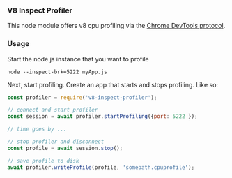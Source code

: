 ### V8 Inspect Profiler

This node module offers v8 cpu profiling via the [Chrome DevTools protocol](https://chromedevtools.github.io/devtools-protocol/v8/Profiler/). 


### Usage


Start the node.js instance that you want to profile

```
node --inspect-brk=5222 myApp.js
```

Next, start profiling. Create an app that starts and stops profiling. Like so: 

```js
const profiler = require('v8-inspect-profiler');

// connect and start profiler
const session = await profiler.startProfiling({port: 5222 });

// time goes by ...

// stop profiler and disconnect 
const profile = await session.stop();

// save profile to disk
await profiler.writeProfile(profile, 'somepath.cpuprofile');
```
